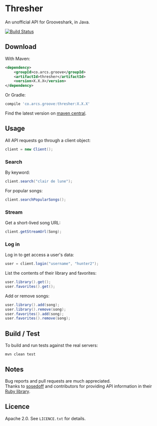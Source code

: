 # Thresher
An unofficial API for Grooveshark, in Java.

[![Build Status](https://arcs.co/jenkins/buildStatus/icon?job=thresher)](https://arcs.co/jenkins/job/thresher/)

## Download

With Maven:

```xml
<dependency>
	<groupId>co.arcs.groove</groupId>
	<artifactId>thresher</artifactId>
	<version>X.X.X</version>
</dependency>
```

Or Gradle:

```groovy
compile 'co.arcs.groove:thresher:X.X.X'
```

Find the latest version on [maven central](http://search.maven.org/#search|ga|1|g%3A%22co.arcs.groove%22%20AND%20a%3A%22thresher%22).

## Usage

All API requests go through a client object:

```java
client = new Client();
```

### Search

By keyword: 

```java
client.search("clair de lune");
```

For popular songs:

```java
client.searchPopularSongs();
```

### Stream

Get a short-lived song URL:

```java
client.getStreamUrl(Song);
```


### Log in

Log in to get access a user's data:

```java
user = client.login("username", "hunter2");
```

List the contents of their library and favorites: 

```java
user.library().get();
user.favorites().get();
```

Add or remove songs:

```java
user.library().add(song);
user.library().remove(song);
user.favorites().add(song);
user.favorites().remove(song);
```

## Build / Test

To build and run tests against the real servers:

```shell
mvn clean test
```

## Notes

Bug reports and pull requests are much appreciated.  
Thanks to [sosedoff](https://github.com/sosedoff) and contributors for providing API information in their [Ruby library](https://github.com/sosedoff/grooveshark).

## Licence

Apache 2.0. See `LICENCE.txt` for details.
